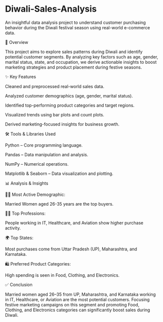 # Diwali-Sales-Analysis

An insightful data analysis project to understand customer purchasing behavior during the Diwali festival season using real-world e-commerce data.

📌 Overview

This project aims to explore sales patterns during Diwali and identify potential customer segments. By analyzing key factors such as age, gender, marital status, state, and occupation, we derive actionable insights to boost marketing strategies and product placement during festive seasons.

✨ Key Features

Cleaned and preprocessed real-world sales data.

Analyzed customer demographics (age, gender, marital status).

Identified top-performing product categories and target regions.

Visualized trends using bar plots and count plots.

Derived marketing-focused insights for business growth.

🛠️ Tools & Libraries Used

Python – Core programming language.

Pandas – Data manipulation and analysis.

NumPy – Numerical operations.

Matplotlib & Seaborn – Data visualization and plotting.

📊 Analysis & Insights

👩‍🦰 Most Active Demographic:

Married Women aged 26-35 years are the top buyers.

🧑‍💻 Top Professions:

People working in IT, Healthcare, and Aviation show higher purchase activity.

🌍 Top States:

Most purchases come from Uttar Pradesh (UP), Maharashtra, and Karnataka.

🛍️ Preferred Product Categories:

High spending is seen in Food, Clothing, and Electronics.


✅ Conclusion

Married women aged 26–35 from UP, Maharashtra, and Karnataka working in IT, Healthcare, or Aviation are the most potential customers. Focusing festive marketing campaigns on this segment and promoting Food, Clothing, and Electronics categories can significantly boost sales during Diwali.

